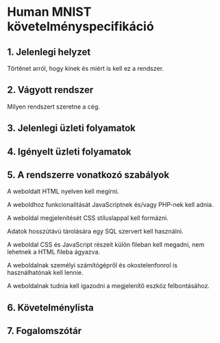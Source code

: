 # Human MNIST követelményspecifikáció



## 1. Jelenlegi helyzet


Történet arról, hogy kinek és miért is kell ez a rendszer.


## 2. Vágyott rendszer

Milyen rendszert szeretne a cég.



## 3. Jelenlegi üzleti folyamatok





## 4. Igényelt üzleti folyamatok





## 5. A rendszerre vonatkozó szabályok

A weboldalt HTML nyelven kell megírni.

A weboldhoz funkcionalitását JavaScriptnek és/vagy PHP-nek kell adnia.

A weboldal megjelenítését CSS stíluslappal kell formázni.

Adatok hosszútávú tárolására egy SQL szervert kell használni.

A weboldal CSS és JavaScript részeit külön fileban kell megadni, nem lehetnek a HTML fileba ágyazva.

A weboldalnak személyi számítógépről és okostelenfonrol is használhatónak kell lennie.

A weboldalnak tudnia kell igazodni a megjelenítő eszköz felbontásához.

## 6. Követelménylista





## 7. Fogalomszótár




